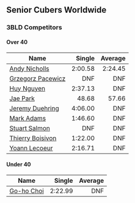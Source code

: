 ## Senior Cubers Worldwide
### 3BLD Competitors

#### Over 40

| Name | Single | Average |
| -- | --: | --: |
| [Andy Nicholls](../persons/Andy_Nicholls.md) |2:00.58 |2:24.45 |
| [Grzegorz Pacewicz](../persons/Grzegorz_Pacewicz.md) |DNF |DNF |
| [Huy Nguyen](../persons/Huy_Nguyen.md) |2:37.13 |DNF |
| [Jae Park](../persons/Jae_Park.md) |48.68 |57.66 |
| [Jeremy Duehring](../persons/Jeremy_Duehring.md) |4:06.00 |DNF |
| [Mark Adams](../persons/Mark_Adams.md) |1:46.60 |DNF |
| [Stuart Salmon](../persons/Stuart_Salmon.md) |DNF |DNF |
| [Thierry Boisivon](../persons/Thierry_Boisivon.md) |1:22.00 |DNF |
| [Yoann Lecoeur](../persons/Yoann_Lecoeur.md) |2:16.71 |DNF |

#### Under 40

| Name | Single | Average |
| -- | --: | --: |
| [Go-ho Choi](../persons/Go-ho_Choi.md) |2:22.99 |DNF |

